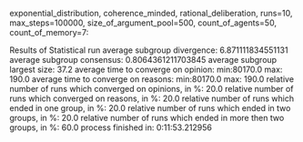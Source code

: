 exponential_distribution, coherence_minded, rational_deliberation, runs=10, max_steps=100000, size_of_argument_pool=500, count_of_agents=50, count_of_memory=7:

Results of Statistical run
average subgroup divergence: 6.871111834551131
average subgroup consensus: 0.8064361211703845
average subgroup largest size: 37.2
average time to converge on opinion:  min:80170.0 max: 190.0
average time to converge on reasons:  min:80170.0 max: 190.0
relative number of runs which converged on opinions, in %: 20.0
relative number of runs which converged on reasons, in %: 20.0
relative number of runs which ended in one group, in %: 20.0
relative number of runs which ended in two groups, in %: 20.0
relative number of runs which ended in more then two groups, in %: 60.0
process finished in: 0:11:53.212956